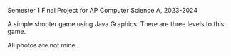 Semester 1 Final Project for AP Computer Science A, 2023-2024

A simple shooter game using Java Graphics. There are three levels to this game.

All photos are not mine.
